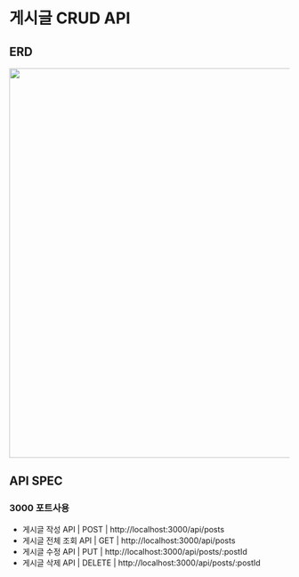 # 게시글 CRUD API


## ERD

<img src= "https://github.com/heyjk2212/crud-api/assets/147573753/f3745dff-a618-4926-91c2-0860a006ef2a" width="700">

## API SPEC

### 3000 포트사용

- 게시글 작성 API             |   POST   |  http://localhost:3000/api/posts  <br>
- 게시글 전체 조회 API        |    GET   |  http://localhost:3000/api/posts  <br>
- 게시글 수정 API             |    PUT  |  http://localhost:3000/api/posts/:postId  <br>
- 게시글 삭제 API             |  DELETE  |  http://localhost:3000/api/posts/:postId  <br>
